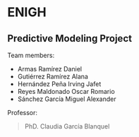 # ENIGH
## Predictive Modeling Project

Team members:
* Armas Ramírez Daniel
* Gutiérrez Ramírez Alana
* Hernández Peña Irving Jafet
* Reyes Maldonado Oscar Romario
* Sánchez García Miguel Alexander

Professor:

> PhD. Claudia García Blanquel
